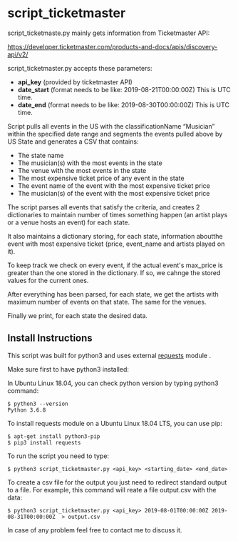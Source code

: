 # script_ticketmaster


script_ticketmaste.py mainly gets information from Ticketmaster API:

https://developer.ticketmaster.com/products-and-docs/apis/discovery-api/v2/

script_ticketmaster.py accepts these parameters:
  - **api_key**  (provided by ticketmaster API)
  - **date_start** (format needs to be like: 2019-08-21T00:00:00Z)  This is UTC time.
  - **date_end**   (format needs to be like: 2019-08-30T00:00:00Z)  This is UTC time.
  
  
Script pulls all events in the US with the classificationName “Musician” within the specified date range and
segments the events pulled above by US State and generates a CSV that contains:

 - The state name
 - The musician(s) with the most events in the state
 - The venue with the most events in the state
 - The most expensive ticket price of any event in the state
 - The event name of the event with the most expensive ticket price
 - The musician(s) of the event with the most expensive ticket price


The script parses all events that satisfy the criteria, and creates 2 dictionaries to maintain number of times something happen  (an artist plays or a venue hosts an event) for each state.

It also maintains a dictionary storing, for each state, information aboutthe event with most expensive ticket (price,  event_name and artists played on it). 

To keep track we check on every event, if the actual event's max_price is greater than the one stored in the dictionary. If so, we cahnge the stored values for the current ones.

After everything has been parsed, for each state, we get the artists with maximum number of events on that state. The same for the venues.

Finally we print, for each state the desired data.


## Install Instructions

This script was built for python3 and uses external [requests](https://2.python-requests.org/en/master/) module .

Make sure first to have python3 installed:

In Ubuntu Linux 18.04, you can check python version by typing python3 command:

```
$ python3 --version
Python 3.6.8
```

To install requests module on a Ubuntu Linux 18.04 LTS, you can use pip:

```
$ apt-get install python3-pip
$ pip3 install requests
```

To run the script you need to type:

```
$ python3 script_ticketmaster.py <api_key> <starting_date> <end_date>
```

To create a csv file for the output you just need to redirect standard output to a file. 
For example, this command will reate a file output.csv with the data:

```
$ python3 script_ticketmaster.py <api_key> 2019-08-01T00:00:00Z 2019-08-31T00:00:00Z  > output.csv
```

In case of any problem feel free to contact me to discuss it.

